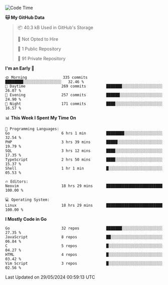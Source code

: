 
<!--START_SECTION:waka-->
![Code Time](http://img.shields.io/badge/Code%20Time-4%2C883%20hrs%2029%20mins-blue)

**🐱 My GitHub Data** 

> 📦 40.3 kB Used in GitHub's Storage 
 > 
> 🚫 Not Opted to Hire
 > 
> 📜 1 Public Repository 
 > 
> 🔑 91 Private Repository 
 > 
**I'm an Early 🐤** 

```text
🌞 Morning                335 commits         ████████░░░░░░░░░░░░░░░░░   32.46 % 
🌆 Daytime                269 commits         ███████░░░░░░░░░░░░░░░░░░   26.07 % 
🌃 Evening                257 commits         ██████░░░░░░░░░░░░░░░░░░░   24.90 % 
🌙 Night                  171 commits         ████░░░░░░░░░░░░░░░░░░░░░   16.57 % 
```


📊 **This Week I Spent My Time On** 

```text
💬 Programming Languages: 
Go                       6 hrs 1 min         ████████░░░░░░░░░░░░░░░░░   32.54 % 
PHP                      3 hrs 39 mins       █████░░░░░░░░░░░░░░░░░░░░   19.79 % 
SQL                      3 hrs 12 mins       ████░░░░░░░░░░░░░░░░░░░░░   17.35 % 
TypeScript               2 hrs 50 mins       ████░░░░░░░░░░░░░░░░░░░░░   15.37 % 
Shell                    1 hr 1 min          █░░░░░░░░░░░░░░░░░░░░░░░░   05.53 % 

🔥 Editors: 
Neovim                   18 hrs 29 mins      █████████████████████████   100.00 % 

💻 Operating System: 
Linux                    18 hrs 29 mins      █████████████████████████   100.00 % 
```

**I Mostly Code in Go** 

```text
Go                       32 repos            ███████░░░░░░░░░░░░░░░░░░   27.35 % 
JavaScript               8 repos             ██░░░░░░░░░░░░░░░░░░░░░░░   06.84 % 
C                        5 repos             █░░░░░░░░░░░░░░░░░░░░░░░░   04.27 % 
HTML                     4 repos             █░░░░░░░░░░░░░░░░░░░░░░░░   03.42 % 
Vim Script               3 repos             █░░░░░░░░░░░░░░░░░░░░░░░░   02.56 % 
```




 Last Updated on 29/05/2024 00:59:13 UTC
<!--END_SECTION:waka-->
